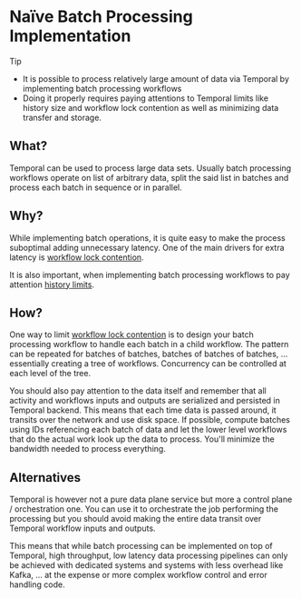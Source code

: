 # Naïve Batch Processing Implementation

> [!TIP]
> * It is possible to process relatively large amount of data via Temporal by implementing batch processing workflows
> * Doing it properly requires paying attentions to Temporal limits like history size and workflow lock contention as well as minimizing data transfer and storage.

## What?

Temporal can be used to process large data sets. Usually batch processing workflows operate on list of arbitrary data, split the said list in batches and process each batch in sequence or in parallel.

## Why?

While implementing batch operations, it is quite easy to make the process suboptimal adding unnecessary latency. One of the main drivers for extra latency is [workflow lock contention](<workflow-lock-contention-due-to-concurrent-updates.md>).

It is also important, when implementing batch processing workflows to pay attention [history limits](<overflowing-workflow-history-size.md>).

## How?

One way to limit [workflow lock contention](<workflow-lock-contention-due-to-concurrent-updates.md>) is to design your batch processing workflow to handle each batch in a child workflow. The pattern can be repeated for batches of batches, batches of batches of batches, ... essentially creating a tree of workflows. Concurrency can be controlled at each level of the tree.

You should also pay attention to the data itself and remember that all activity and workflows inputs and outputs are serialized and persisted in Temporal backend. This means that each time data is passed around, it transits over the network and use disk space. If possible, compute batches using IDs referencing each batch of data and let the lower level workflows that do the actual work look up the data to process. You'll minimize the bandwidth needed to process everything.

## Alternatives

Temporal is however not a pure data plane service but more a control plane / orchestration one. You can use it to orchestrate the job performing the processing but you should avoid making the entire data transit over Temporal workflow inputs and outputs.

This means that while batch processing can be implemented on top of Temporal, high throughput, low latency data processing pipelines can only be achieved with dedicated systems and systems with less overhead like Kafka, ... at the expense or more complex workflow control and error handling code.

